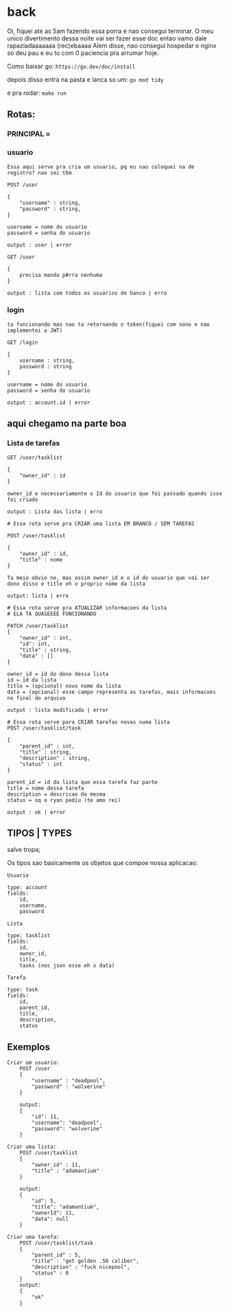 # back

Oi, fiquei ate as 5am fazendo essa porra e nao consegui terminar.
O meu unico divertimento dessa noite vai ser fazer esse doc entao vamo dale rapaziadaaaaaaa (rec)ebaaaa
Alem disse, nao consegui hospedar o nginx so deu pau e eu to com 0 paciencia pra arrumar hoje.

Como baixar go:
    ```https://go.dev/doc/install```

depois disso entra na pasta e lanca so um:
    ```go mod tidy```

e pra rodar:
    ```make run```

## Rotas:

### PRINCIPAL = 

### usuario
```
Essa aqui serve pra cria um usuario, pq eu nao coloquei na de registro? nao sei tbm

POST /user

{
    "username" : string,
    "password" : string,
}

username = nome do usuario
password = senha do usuario

output : user | error
```
```
GET /user

{
    precisa manda p#rra nenhuma   
}

output : lista com todos os usuarios do banco | erro
```

### login 
```
ta funcionando mas nao ta retornando o token(fiquei com sono e nao implementei o JWT)

GET /login

{
    username : string,
    password : string
}

username = nome do usuario
password = senha do usuario

output : account.id | error
```
## aqui chegamo na parte boa

### Lista de tarefas
```
GET /user/tasklist

{
    "owner_id" : id
}

owner_id e necessariamente o Id do usuario que foi passado quando isso foi criado

output : Lista das lista | erro

```
```
# Essa rota serve pra CRIAR uma lista EM BRANCO / SEM TAREFAS

POST /user/tasklist

{
    "owner_id" : id,
    "title" : nome
}

Ta meio obvio ne, mas assim owner_id e o id do usuario que vai ser dono disso e title eh o proprio nome da lista

output: lista | erro
```
```
# Essa rota serve pra ATUALIZAR informacoes da lista
# ELA TA QUASEEEE FUNCIONANDO

PATCH /user/tasklist
{
    "owner_id" : int,
    "id": int,
    "title" : string,
    "data" : [] 
}

owner_id = id do dono dessa lista
id = id da lista
title = (opcional) novo nome da lista
data = (opcional) esse campo representa as tarefas, mais informacoes no final do arquivo

output : lista modificada | error

```

```
# Essa rota serve para CRIAR tarefas novas numa lista
POST /user/tasklist/task

{
    "parent_id" : int,
    "title" : string,
    "description" : string,
    "status" : int
}

parent_id = id da lista que essa tarefa faz parte
title = nome dessa tarefa
description = descricao da mesma
status = oq o ryan pediu (te amo rei)

output : ok | error
```

## TIPOS | TYPES

salve tropa;

Os tipos sao basicamente os objetos que compoe nossa aplicacao:
```
Usuario

type: account
fields:
    id,
    username,
    password
```
```
Lista

type: tasklist
fields:
    id,
    owner_id,
    title,
    tasks (nos json esse eh o data)
```

```
Tarefa

type: task
fields:
    id,
    parent_id,
    title,
    description,
    status
```

## Exemplos

```
Criar um usuario:
    POST /user
    {
        "username" : "deadpool",
        "password" : "wolverine"
    }
    
    output:
    {
        "id": 11,
        "username": "deadpool",
        "password": "wolverine"
    }
```

```
Criar uma lista:
    POST /user/tasklist
    {
        "owner_id" : 11,
        "title" : "adamantium"
    }
    
    output:
    {
        "id": 5,
        "title": "adamantium",
        "ownerId": 11,
        "data": null
    }
```
```
Criar uma tarefa:
    POST /user/tasklist/task
    {
        "parent_id" : 5,
        "title" : "get golden .50 caliber",
        "description" : "fuck nicepool",
        "status" : 0
    }
    output:
    {
        "ok"
    }
